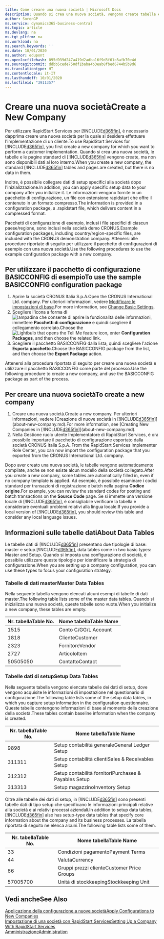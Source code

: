 ```yaml
---
title: Come creare una nuova società | Microsoft Docs
description: Quando si crea una nuova società, vengono create tabelle e pagine di RapidStart Services che non contengono dati.
author: SorenGP
ms.service: dynamics365-business-central
ms.topic: article
ms.devlang: na
ms.tgt_pltfrm: na
ms.workload: na
ms.search.keywords: ''
ms.date: 10/01/2020
ms.author: edupont
ms.openlocfilehash: 095d939d247a419d2adba16f9d3f61c8afb70e4d
ms.sourcegitcommit: ddbb5cede750df1baba4b3eab8fbed6744b5b9d6
ms.translationtype: HT
ms.contentlocale: it-IT
ms.lasthandoff: 10/01/2020
ms.locfileid: "3911357"
---
```

# <a name="create-a-new-company"></a><span data-ttu-id="a91ad-103">Creare una nuova società</span><span class="sxs-lookup"><span data-stu-id="a91ad-103">Create a New Company</span></span>
<span data-ttu-id="a91ad-104">Per utilizzare RapidStart Services per [!INCLUDE[d365fin](includes/d365fin_md.md)], è necessario dapprima creare una nuova società per la quale si desidera effettuare l'implementazione di un cliente.</span><span class="sxs-lookup"><span data-stu-id="a91ad-104">To use RapidStart Services for [!INCLUDE[d365fin](includes/d365fin_md.md)], you first create a new company for which you want to perform a customer implementation.</span></span> <span data-ttu-id="a91ad-105">Quando si crea una nuova società, le tabelle e le pagine standard di [!INCLUDE[d365fin](includes/d365fin_md.md)] vengono create, ma non sono disponibili dati al loro interno.</span><span class="sxs-lookup"><span data-stu-id="a91ad-105">When you create a new company, the standard [!INCLUDE[d365fin](includes/d365fin_md.md)] tables and pages are created, but there is no data in them.</span></span>

<span data-ttu-id="a91ad-106">Inoltre, è possibile collegare dati di setup specifici alla società dopo l'inizializzazione.</span><span class="sxs-lookup"><span data-stu-id="a91ad-106">In addition, you can apply specific setup data to your company after you initialize it.</span></span> <span data-ttu-id="a91ad-107">Le informazioni vengono fornite in un pacchetto di configurazione, un file con estensione rapidstart che offre il contenuto in un formato compresso.</span><span class="sxs-lookup"><span data-stu-id="a91ad-107">The information is provided in a configuration package, a .rapidstart file, which delivers content in a compressed format.</span></span>  

<span data-ttu-id="a91ad-108">Pacchetti di configurazione di esempio, inclusi i file specifici di ciascun paese/regione, sono inclusi nella società demo CRONUS.</span><span class="sxs-lookup"><span data-stu-id="a91ad-108">Example configuration packages, including country/region-specific files, are included with the CRONUS demonstration company.</span></span> <span data-ttu-id="a91ad-109">Attenersi alle procedure riportate di seguito per utilizzare il pacchetto di configurazioni di esempio con una nuova società.</span><span class="sxs-lookup"><span data-stu-id="a91ad-109">Use the following procedures to use the example configuration package with a new company.</span></span>  

## <a name="to-use-the-sample-basicconfig-configuration-package"></a><span data-ttu-id="a91ad-110">Per utilizzare il pacchetto di configurazione BASICCONFIG di esempio</span><span class="sxs-lookup"><span data-stu-id="a91ad-110">To use the sample BASICCONFIG configuration package</span></span>  
1. <span data-ttu-id="a91ad-111">Aprire la società CRONUS Italia S.p.A.</span><span class="sxs-lookup"><span data-stu-id="a91ad-111">Open the CRONUS International Ltd. company.</span></span> <span data-ttu-id="a91ad-112">Per ulteriori informazioni, vedere [Modificare le impostazioni di base](ui-change-basic-settings.md).</span><span class="sxs-lookup"><span data-stu-id="a91ad-112">For more information, see [Change Basic Settings](ui-change-basic-settings.md).</span></span>
2. <span data-ttu-id="a91ad-113">Scegliere l'icona a forma di ![lampadina che consente di aprire la funzionalità delle informazioni](media/ui-search/search_small.png "Informazioni sull'operazione che si desidera eseguire"), immettere **Pacchetti di configurazione** e quindi scegliere il collegamento correlato.</span><span class="sxs-lookup"><span data-stu-id="a91ad-113">Choose the ![Lightbulb that opens the Tell Me feature](media/ui-search/search_small.png "Tell me what you want to do") icon, enter **Configuration Packages**, and then choose the related link.</span></span>  
3. <span data-ttu-id="a91ad-114">Scegliere il pacchetto BASICCONFIG dalla lista, quindi scegliere l'azione **Esporta pacchetto**.</span><span class="sxs-lookup"><span data-stu-id="a91ad-114">Choose the BASICCONFIG package from the list, and then choose the **Export Package** action.</span></span>  

<span data-ttu-id="a91ad-115">Attenersi alla procedura riportata di seguito per creare una nuova società e utilizzare il pacchetto BASICCONFIG come parte del processo.</span><span class="sxs-lookup"><span data-stu-id="a91ad-115">Use the following procedure to create a new company, and use the BASICCONFIG package as part of the process.</span></span>  

## <a name="to-create-a-new-company"></a><span data-ttu-id="a91ad-116">Per creare una nuova società</span><span class="sxs-lookup"><span data-stu-id="a91ad-116">To create a new company</span></span>  
1. <span data-ttu-id="a91ad-117">Creare una nuova società.</span><span class="sxs-lookup"><span data-stu-id="a91ad-117">Create a new company.</span></span> <span data-ttu-id="a91ad-118">Per ulteriori informazioni, vedere [Creazione di nuove società in [!INCLUDE[d365fin](includes/d365fin_md.md)]](about-new-company.md).</span><span class="sxs-lookup"><span data-stu-id="a91ad-118">For more information, see [Creating New Companies in [!INCLUDE[d365fin](includes/d365fin_md.md)]](about-new-company.md).</span></span>
2. <span data-ttu-id="a91ad-119">Nella Gestione ruolo utente Implementatore di RapidStart Services, è ora possibile importare il pacchetto di configurazione esportato dalla società CRONUS Italia S.p.A..</span><span class="sxs-lookup"><span data-stu-id="a91ad-119">From the RapidStart Services Implementer Role Center, you can now import the configuration package that you exported from the CRONUS International Ltd. company.</span></span>

<span data-ttu-id="a91ad-120">Dopo aver creato una nuova società, le tabelle vengono automaticamente compilate, anche se non esiste alcun modello della società collegato.</span><span class="sxs-lookup"><span data-stu-id="a91ad-120">After you create a new company, some tables are automatically filled in, even if no company template is applied.</span></span> <span data-ttu-id="a91ad-121">Ad esempio, è possibile esaminare i codici standard per transazioni di registrazione e batch nella pagina **Codice origine**.</span><span class="sxs-lookup"><span data-stu-id="a91ad-121">For example, you can review the standard codes for posting and batch transactions on the **Source Code** page.</span></span> <span data-ttu-id="a91ad-122">Se si immette una versione locale di [!INCLUDE[d365fin](includes/d365fin_md.md)], è consigliabile verificare la tabella e considerare eventuali problemi relativi alla lingua locale.</span><span class="sxs-lookup"><span data-stu-id="a91ad-122">If you provide a local version of [!INCLUDE[d365fin](includes/d365fin_md.md)], you should review this table and consider any local language issues.</span></span>

## <a name="about-data-tables"></a><span data-ttu-id="a91ad-123">Informazioni sulle tabelle dati</span><span class="sxs-lookup"><span data-stu-id="a91ad-123">About Data Tables</span></span>
<span data-ttu-id="a91ad-124">Le tabelle dati di [!INCLUDE[d365fin](includes/d365fin_md.md)] presentano due tipologie di base: master e setup.</span><span class="sxs-lookup"><span data-stu-id="a91ad-124">[!INCLUDE[d365fin](includes/d365fin_md.md)], data tables come in two basic types: Master and Setup.</span></span> <span data-ttu-id="a91ad-125">Quando si imposta una configurazione di società, è possibile utilizzare queste tipologie per identificare la strategia di configurazione.</span><span class="sxs-lookup"><span data-stu-id="a91ad-125">When you are setting up a company configuration, you can use these types to focus your configuration strategy.</span></span>  

### <a name="master-data-tables"></a><span data-ttu-id="a91ad-126">Tabelle di dati master</span><span class="sxs-lookup"><span data-stu-id="a91ad-126">Master Data Tables</span></span>  
<span data-ttu-id="a91ad-127">Nella seguente tabella vengono elencati alcuni esempi di tabelle di dati master.</span><span class="sxs-lookup"><span data-stu-id="a91ad-127">The following table lists some of the master data tables.</span></span> <span data-ttu-id="a91ad-128">Quando si inizializza una nuova società, queste tabelle sono vuote.</span><span class="sxs-lookup"><span data-stu-id="a91ad-128">When you initialize a new company, these tables are empty.</span></span>  

|<span data-ttu-id="a91ad-129">Nr. tabella</span><span class="sxs-lookup"><span data-stu-id="a91ad-129">Table No.</span></span>|<span data-ttu-id="a91ad-130">Nome tabella</span><span class="sxs-lookup"><span data-stu-id="a91ad-130">Table Name</span></span>|  
|-------------------|--------------------|  
|<span data-ttu-id="a91ad-131">15</span><span class="sxs-lookup"><span data-stu-id="a91ad-131">15</span></span>|<span data-ttu-id="a91ad-132">Conto C/G</span><span class="sxs-lookup"><span data-stu-id="a91ad-132">G/L Account</span></span>|  
|<span data-ttu-id="a91ad-133">18</span><span class="sxs-lookup"><span data-stu-id="a91ad-133">18</span></span>|<span data-ttu-id="a91ad-134">Cliente</span><span class="sxs-lookup"><span data-stu-id="a91ad-134">Customer</span></span>|  
|<span data-ttu-id="a91ad-135">23</span><span class="sxs-lookup"><span data-stu-id="a91ad-135">23</span></span>|<span data-ttu-id="a91ad-136">Fornitore</span><span class="sxs-lookup"><span data-stu-id="a91ad-136">Vendor</span></span>|  
|<span data-ttu-id="a91ad-137">27</span><span class="sxs-lookup"><span data-stu-id="a91ad-137">27</span></span>|<span data-ttu-id="a91ad-138">Articolo</span><span class="sxs-lookup"><span data-stu-id="a91ad-138">Item</span></span>|  
|<span data-ttu-id="a91ad-139">5050</span><span class="sxs-lookup"><span data-stu-id="a91ad-139">5050</span></span>|<span data-ttu-id="a91ad-140">Contatto</span><span class="sxs-lookup"><span data-stu-id="a91ad-140">Contact</span></span>|  

### <a name="setup-data-tables"></a><span data-ttu-id="a91ad-141">Tabelle dati di setup</span><span class="sxs-lookup"><span data-stu-id="a91ad-141">Setup Data Tables</span></span>  
<span data-ttu-id="a91ad-142">Nella seguente tabella vengono elencate tabelle dei dati di setup, dove vengono acquisite le informazioni di impostazione nel questionario di configurazione.</span><span class="sxs-lookup"><span data-stu-id="a91ad-142">The following table lists some of the setup data tables, in which you capture setup information in the configuration questionnaire.</span></span> <span data-ttu-id="a91ad-143">Queste tabelle contengono informazioni di base al momento della creazione della società.</span><span class="sxs-lookup"><span data-stu-id="a91ad-143">These tables contain baseline information when the company is created.</span></span>  

|<span data-ttu-id="a91ad-144">Nr. tabella</span><span class="sxs-lookup"><span data-stu-id="a91ad-144">Table No.</span></span>|<span data-ttu-id="a91ad-145">Nome tabella</span><span class="sxs-lookup"><span data-stu-id="a91ad-145">Table Name</span></span>|  
|-------------------|--------------------|  
|<span data-ttu-id="a91ad-146">98</span><span class="sxs-lookup"><span data-stu-id="a91ad-146">98</span></span>|<span data-ttu-id="a91ad-147">Setup contabilità generale</span><span class="sxs-lookup"><span data-stu-id="a91ad-147">General Ledger Setup</span></span>|  
|<span data-ttu-id="a91ad-148">311</span><span class="sxs-lookup"><span data-stu-id="a91ad-148">311</span></span>|<span data-ttu-id="a91ad-149">Setup contabilità clienti</span><span class="sxs-lookup"><span data-stu-id="a91ad-149">Sales & Receivables Setup</span></span>|  
|<span data-ttu-id="a91ad-150">312</span><span class="sxs-lookup"><span data-stu-id="a91ad-150">312</span></span>|<span data-ttu-id="a91ad-151">Setup contabilità fornitori</span><span class="sxs-lookup"><span data-stu-id="a91ad-151">Purchases & Payables Setup</span></span>|  
|<span data-ttu-id="a91ad-152">313</span><span class="sxs-lookup"><span data-stu-id="a91ad-152">313</span></span>|<span data-ttu-id="a91ad-153">Setup magazzino</span><span class="sxs-lookup"><span data-stu-id="a91ad-153">Inventory Setup</span></span>|  

<span data-ttu-id="a91ad-154">Oltre alle tabelle dei dati di setup, in [!INCLUDE[d365fin](includes/d365fin_md.md)] sono presenti tabelle dati di tipo setup che specificano le informazioni principali relative alla società e ai relativi processi aziendali.</span><span class="sxs-lookup"><span data-stu-id="a91ad-154">In addition to setup data tables, [!INCLUDE[d365fin](includes/d365fin_md.md)] also has setup-type data tables that specify core information about the company and its business processes.</span></span> <span data-ttu-id="a91ad-155">La tabella riportata di seguito ne elenca alcuni.</span><span class="sxs-lookup"><span data-stu-id="a91ad-155">The following table lists some of them.</span></span>  

|<span data-ttu-id="a91ad-156">Nr. tabella</span><span class="sxs-lookup"><span data-stu-id="a91ad-156">Table No.</span></span>|<span data-ttu-id="a91ad-157">Nome tabella</span><span class="sxs-lookup"><span data-stu-id="a91ad-157">Table Name</span></span>|  
|-------------------|--------------------|  
|<span data-ttu-id="a91ad-158">3</span><span class="sxs-lookup"><span data-stu-id="a91ad-158">3</span></span>|<span data-ttu-id="a91ad-159">Condizioni pagamento</span><span class="sxs-lookup"><span data-stu-id="a91ad-159">Payment Terms</span></span>|  
|<span data-ttu-id="a91ad-160">4</span><span class="sxs-lookup"><span data-stu-id="a91ad-160">4</span></span>|<span data-ttu-id="a91ad-161">Valuta</span><span class="sxs-lookup"><span data-stu-id="a91ad-161">Currency</span></span>|  
|<span data-ttu-id="a91ad-162">6</span><span class="sxs-lookup"><span data-stu-id="a91ad-162">6</span></span>|<span data-ttu-id="a91ad-163">Gruppi prezzi cliente</span><span class="sxs-lookup"><span data-stu-id="a91ad-163">Customer Price Groups</span></span>|  
|<span data-ttu-id="a91ad-164">5700</span><span class="sxs-lookup"><span data-stu-id="a91ad-164">5700</span></span>|<span data-ttu-id="a91ad-165">Unità di stockkeeping</span><span class="sxs-lookup"><span data-stu-id="a91ad-165">Stockkeeping Unit</span></span>|

  

## <a name="see-also"></a><span data-ttu-id="a91ad-166">Vedi anche</span><span class="sxs-lookup"><span data-stu-id="a91ad-166">See Also</span></span>  
[<span data-ttu-id="a91ad-167">Applicazione della configurazione a nuove società</span><span class="sxs-lookup"><span data-stu-id="a91ad-167">Apply Configurations to New Companies</span></span>](admin-apply-configuration-to-new-companies.md)  
[<span data-ttu-id="a91ad-168">Impostazione di una società con RapidStart Services</span><span class="sxs-lookup"><span data-stu-id="a91ad-168">Setting Up a Company With RapidStart Services</span></span>](admin-set-up-a-company-with-rapidstart.md)  
[<span data-ttu-id="a91ad-169">Amministrazione</span><span class="sxs-lookup"><span data-stu-id="a91ad-169">Administration</span></span>](admin-setup-and-administration.md)
